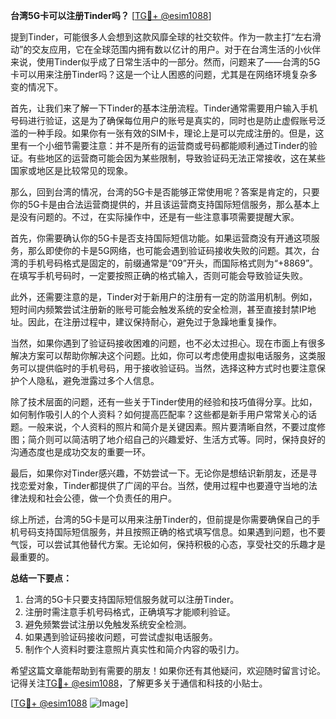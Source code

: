 **台湾5G卡可以注册Tinder吗？** [[TG💪+ @esim1088](https://t.me/s/esim1088)]

提到Tinder，可能很多人会想到这款风靡全球的社交软件。作为一款主打“左右滑动”的交友应用，它在全球范围内拥有数以亿计的用户。对于在台湾生活的小伙伴来说，使用Tinder似乎成了日常生活中的一部分。然而，问题来了——台湾的5G卡可以用来注册Tinder吗？这是一个让人困惑的问题，尤其是在网络环境复杂多变的情况下。

首先，让我们来了解一下Tinder的基本注册流程。Tinder通常需要用户输入手机号码进行验证，这是为了确保每位用户的账号是真实的，同时也是防止虚假账号泛滥的一种手段。如果你有一张有效的SIM卡，理论上是可以完成注册的。但是，这里有一个小细节需要注意：并不是所有的运营商或号码都能顺利通过Tinder的验证。有些地区的运营商可能会因为某些限制，导致验证码无法正常接收，这在某些国家或地区是比较常见的现象。

那么，回到台湾的情况，台湾的5G卡是否能够正常使用呢？答案是肯定的，只要你的5G卡是由合法运营商提供的，并且该运营商支持国际短信服务，那么基本上是没有问题的。不过，在实际操作中，还是有一些注意事项需要提醒大家。

首先，你需要确认你的5G卡是否支持国际短信功能。如果运营商没有开通这项服务，那么即使你的卡是5G网络，也可能会遇到验证码接收失败的问题。其次，台湾的手机号码格式是固定的，前缀通常是“09”开头，而国际格式则为“+8869”。在填写手机号码时，一定要按照正确的格式输入，否则可能会导致验证失败。

此外，还需要注意的是，Tinder对于新用户的注册有一定的防滥用机制。例如，短时间内频繁尝试注册新的账号可能会触发系统的安全检测，甚至直接封禁IP地址。因此，在注册过程中，建议保持耐心，避免过于急躁地重复操作。

当然，如果你遇到了验证码接收困难的问题，也不必太过担心。现在市面上有很多解决方案可以帮助你解决这个问题。比如，你可以考虑使用虚拟电话服务，这类服务可以提供临时的手机号码，用于接收验证码。当然，选择这种方式时也要注意保护个人隐私，避免泄露过多个人信息。

除了技术层面的问题，还有一些关于Tinder使用的经验和技巧值得分享。比如，如何制作吸引人的个人资料？如何提高匹配率？这些都是新手用户常常关心的话题。一般来说，个人资料的照片和简介是关键因素。照片要清晰自然，不要过度修图；简介则可以简洁明了地介绍自己的兴趣爱好、生活方式等。同时，保持良好的沟通态度也是成功交友的重要一环。

最后，如果你对Tinder感兴趣，不妨尝试一下。无论你是想结识新朋友，还是寻找恋爱对象，Tinder都提供了广阔的平台。当然，使用过程中也要遵守当地的法律法规和社会公德，做一个负责任的用户。

综上所述，台湾的5G卡是可以用来注册Tinder的，但前提是你需要确保自己的手机号码支持国际短信服务，并且按照正确的格式填写信息。如果遇到问题，也不要气馁，可以尝试其他替代方案。无论如何，保持积极的心态，享受社交的乐趣才是最重要的。

**总结一下要点：**
1. 台湾的5G卡只要支持国际短信服务就可以注册Tinder。
2. 注册时需注意手机号码格式，正确填写才能顺利验证。
3. 避免频繁尝试注册以免触发系统安全检测。
4. 如果遇到验证码接收问题，可尝试虚拟电话服务。
5. 制作个人资料时要注意照片真实性和简介内容的吸引力。

希望这篇文章能帮助到有需要的朋友！如果你还有其他疑问，欢迎随时留言讨论。记得关注[TG💪+ @esim1088](https://t.me/s/esim1088)，了解更多关于通信和科技的小贴士。

[[TG💪+ @esim1088](https://t.me/s/esim1088) ![Image](https://i.postimg.cc/4NQfJmqS/Snipaste-2025-05-13-00-14-12.png)]
